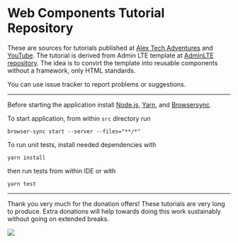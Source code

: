# Web Components Tutorial Repository

These are sources for tutorials published at [Alex Tech Adventures](http://alex-tech-adventures.com) and
[YouTube](https://www.youtube.com/playlist?list=PLXRC3l-ZhN3oVg9Wk7A7i6Qv_BXTrntZb).
The tutorial is derived from Admin LTE template at [AdminLTE repository](https://github.com/almasaeed2010/AdminLTE). The idea is to convirt the template into reusable components without a framework, only HTML standards.

You can use issue tracker to report problems or suggestions.

---

Before starting the application install [Node.js](https://nodejs.org), [Yarn](https://yarnpkg.com), and [Browsersync](https://browsersync.io).

To start application, from within `src` directory run

```shell
browser-sync start --server --files="**/*"
```

To run unit tests, install needed dependencies with

```shell
yarn install
```

then run tests from within IDE or with

```shell
yarn test
```

---

Thank you very much for the donation offers! These tutorials are very long to produce.  Extra donations
will help towards doing this work sustainably without going on extended breaks.

[![](https://www.paypalobjects.com/en_US/i/btn/btn_donateCC_LG.gif)](https://www.paypal.com/cgi-bin/webscr?cmd=_s-xclick&hosted_button_id=PET8HPTAH3BVU)

